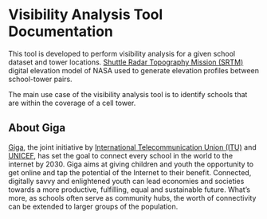 # Visibility Analysis Tool Documentation

This tool is developed to perform visibility analysis for a given school dataset and tower locations. [Shuttle Radar Topography Mission (SRTM)](https://www2.jpl.nasa.gov/srtm/) digital elevation model of NASA used to generate elevation profiles between school-tower pairs.

The main use case of the visibility analysis tool is to identify schools that are within the coverage of a cell tower.


## About Giga

[Giga](https://giga.global/), the joint initiative by [International Telecommunication Union (ITU)](https://www.itu.int/en/Pages/default.aspx) and [UNICEF](https://www.unicef.org/), has set the goal to connect every school in the world to the internet by 2030. Giga aims at giving children and youth the opportunity to get online and tap the potential of the Internet to their benefit. Connected, digitally savvy and enlightened youth can lead economies and societies towards a more productive, fulfilling, equal and sustainable future. What’s more, as schools often serve as community hubs, the worth of connectivity can be extended to larger groups of the population.